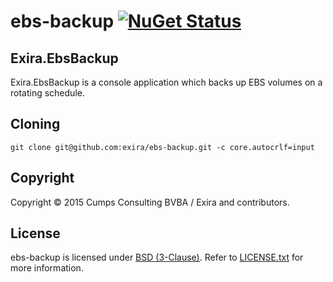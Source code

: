 # ebs-backup [![NuGet Status](http://img.shields.io/nuget/v/Exira.EbsBackup.svg?style=flat)](https://www.nuget.org/packages/Exira.EbsBackup/)

## Exira.EbsBackup

Exira.EbsBackup is a console application which backs up EBS volumes on a rotating schedule.

## Cloning

```git clone git@github.com:exira/ebs-backup.git -c core.autocrlf=input```

## Copyright

Copyright © 2015 Cumps Consulting BVBA / Exira and contributors.

## License

ebs-backup is licensed under [BSD (3-Clause)](http://choosealicense.com/licenses/bsd-3-clause/ "Read more about the BSD (3-Clause) License"). Refer to [LICENSE.txt](https://github.com/exira/ebs-backup/blob/master/LICENSE.txt) for more information.
